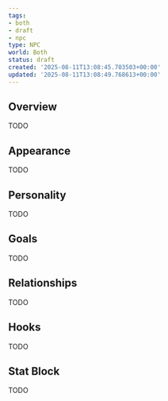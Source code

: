 ```yaml
---
tags:
- both
- draft
- npc
type: NPC
world: Both
status: draft
created: '2025-08-11T13:08:45.703503+00:00'
updated: '2025-08-11T13:08:49.768613+00:00'
---
```



## Overview

TODO
## Appearance

TODO
## Personality

TODO
## Goals

TODO
## Relationships

TODO
## Hooks

TODO
## Stat Block

TODO
